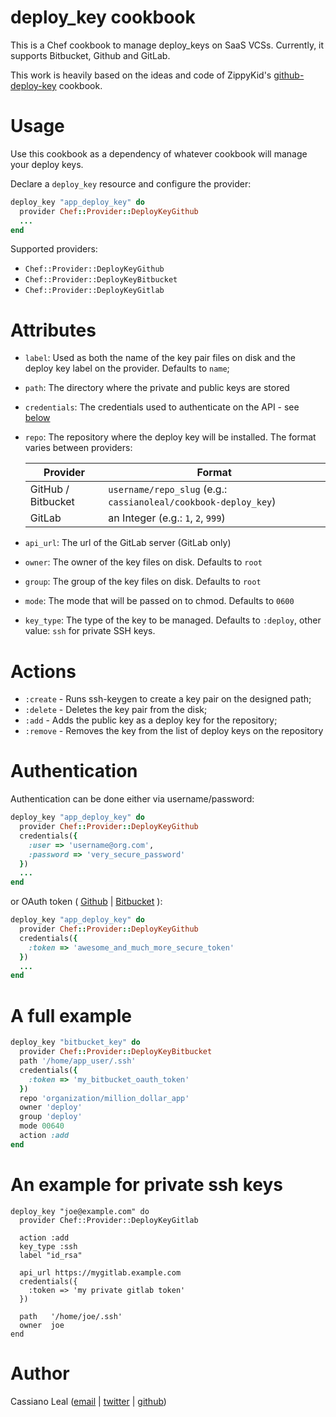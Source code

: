 # deploy_key cookbook

This is a Chef cookbook to manage deploy_keys on SaaS VCSs. Currently, it supports Bitbucket, Github and GitLab.

This work is heavily based on the ideas and code of ZippyKid's [github-deploy-key](https://github.com/zippykid/chef-github-deploy-key) cookbook.

# Usage

Use this cookbook as a dependency of whatever cookbook will manage your deploy keys.

Declare a `deploy_key` resource and configure the provider:

```ruby
deploy_key "app_deploy_key" do
  provider Chef::Provider::DeployKeyGithub
  ...
end
```

Supported providers:

* `Chef::Provider::DeployKeyGithub`
* `Chef::Provider::DeployKeyBitbucket`
* `Chef::Provider::DeployKeyGitlab`

# Attributes

* `label`: Used as both the name of the key pair files on disk and the deploy key label on the provider. Defaults to `name`;
* `path`: The directory where the private and public keys are stored
* `credentials`: The credentials used to authenticate on the API - see [below](#authentication)
* `repo`: The repository where the deploy key will be installed. The format varies between providers:

    | Provider           | Format                                                          |
    | ------------------ | --------------------------------------------------------------- |
    | GitHub / Bitbucket | `username/repo_slug` (e.g.: `cassianoleal/cookbook-deploy_key`) |
    | GitLab             | an Integer (e.g.: `1`, `2`, `999`)                              |

* `api_url`: The url of the GitLab server (GitLab only)
* `owner`: The owner of the key files on disk. Defaults to `root`
* `group`: The group of the key files on disk. Defaults to `root`
* `mode`: The mode that will be passed on to chmod. Defaults to `0600`
* `key_type`: The type of the key to be managed. Defaults to `:deploy`, other value: `ssh` for 
   private SSH keys.

# Actions

* `:create` - Runs ssh-keygen to create a key pair on the designed path;
* `:delete` - Deletes the key pair from the disk;
* `:add` - Adds the public key as a deploy key for the repository;
* `:remove` - Removes the key from the list of deploy keys on the repository

# <a id="authentication"></a>Authentication

Authentication can be done either via username/password:

```ruby
deploy_key "app_deploy_key" do
  provider Chef::Provider::DeployKeyGithub
  credentials({
    :user => 'username@org.com',
    :password => 'very_secure_password'
  })
  ...
end
```

or OAuth token ( [Github](http://developer.github.com/v3/oauth/) | [Bitbucket](https://confluence.atlassian.com/display/BITBUCKET/OAuth+on+Bitbucket) ):

```ruby
deploy_key "app_deploy_key" do
  provider Chef::Provider::DeployKeyGithub
  credentials({
    :token => 'awesome_and_much_more_secure_token'
  })
  ...
end
```

# A full example

```ruby
deploy_key "bitbucket_key" do
  provider Chef::Provider::DeployKeyBitbucket
  path '/home/app_user/.ssh'
  credentials({
    :token => 'my_bitbucket_oauth_token'
  })
  repo 'organization/million_dollar_app'
  owner 'deploy'
  group 'deploy'
  mode 00640
  action :add
end
```

# An example for private ssh keys
``` 
deploy_key "joe@example.com" do
  provider Chef::Provider::DeployKeyGitlab
  
  action :add
  key_type :ssh
  label "id_rsa"

  api_url https://mygitlab.example.com
  credentials({
    :token => 'my private gitlab token'
  })

  path   '/home/joe/.ssh' 
  owner  joe
end
```

# Author

Cassiano Leal ([email](<mailto:cassianoleal@gmail.com>) | [twitter](http://twitter.com/cassianoleal) | [github](https://github.com/cassianoleal))
